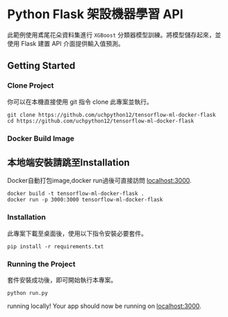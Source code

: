 # Python Flask 架設機器學習 API
此範例使用鳶尾花朵資料集進行 `XGBoost` 分類器模型訓練。將模型儲存起來，並使用 Flask 建置 API 介面提供輸入值預測。

## Getting Started
### Clone Project
你可以在本機直接使用 git 指令 clone 此專案並執行。

```
git clone https://github.com/uchpython12/tensorflow-ml-docker-flask
cd https://github.com/uchpython12/tensorflow-ml-docker-flask
```

### Docker Build Image
## 本地端安裝請跳至Installation
Docker自動打包image,docker run過後可直接訪問 [localhost:3000](http://localhost:3000/).

```
docker build -t tensorflow-ml-docker-flask .
docker run -p 3000:3000 tensorflow-ml-docker-flask
```

### Installation
此專案下載至桌面後，使用以下指令安裝必要套件。

```
pip install -r requirements.txt
```

### Running the Project
套件安裝成功後，即可開始執行本專案。

```
python run.py
```

running locally! Your app should now be running on [localhost:3000](http://localhost:3000/).

